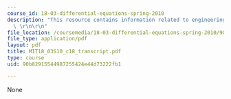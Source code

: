```yaml
---
course_id: 18-03-differential-equations-spring-2010
description: "This resource contains information related to engineering applications.\
  \ \r\n\r\n"
file_location: /coursemedia/18-03-differential-equations-spring-2010/90b82915544987255424e44d73222fb1_MIT18_03S10_c18_transcript.pdf
file_type: application/pdf
layout: pdf
title: MIT18_03S10_c18_transcript.pdf
type: course
uid: 90b82915544987255424e44d73222fb1

---
```

None